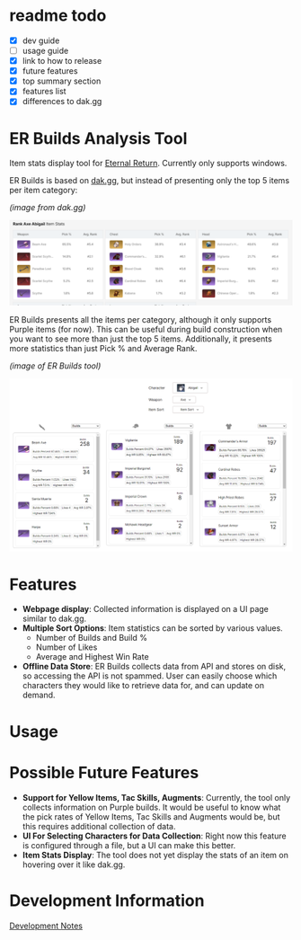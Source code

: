 # readme todo
- [x] dev guide
- [ ] usage guide
- [x] link to how to release
- [x] future features
- [x] top summary section
- [x] features list
- [x] differences to dak.gg

# ER Builds Analysis Tool
Item stats display tool for [Eternal Return](https://store.steampowered.com/app/1049590/Eternal_Return/). Currently only supports windows.

ER Builds is based on [dak.gg](https://dak.gg/er/characters), but instead of presenting only the top 5 items per item category:

*(image from dak.gg)*

![](./doc/img/1.png)

ER Builds presents all the items per category, although it only supports Purple items (for now). This can be useful during build construction when you want to see more than just the top 5 items. Additionally, it presents more statistics than just Pick % and Average Rank.

*(image of ER Builds tool)*

![](./doc/img/2.png)

# Features
- **Webpage display**: Collected information is displayed on a UI page similar to dak.gg.
- **Multiple Sort Options**: Item statistics can be sorted by various values.
    - Number of Builds and Build %
    - Number of Likes
    - Average and Highest Win Rate
- **Offline Data Store**: ER Builds collects data from API and stores on disk, so accessing the API is not spammed. User can easily choose which characters they would like to retrieve data for, and can update on demand.

# Usage

# Possible Future Features
- **Support for Yellow Items, Tac Skills, Augments**: Currently, the tool only collects information on Purple builds. It would be useful to know what the pick rates of Yellow Items, Tac Skills and Augments would be, but this requires additional collection of data.
- **UI For Selecting Characters for Data Collection**: Right now this feature is configured through a file, but a UI can make this better.
- **Item Stats Display**: The tool does not yet display the stats of an item on hovering over it like dak.gg.

# Development Information
[Development Notes](./doc/dev-notes.md)